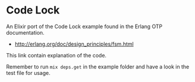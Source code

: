 # Code Lock

An Elixir port of the Code Lock example found in the Erlang OTP documentation.

  * http://erlang.org/doc/design_principles/fsm.html

This link contain explanation of the code.

Remember to run `mix deps.get` in the example folder and have a look in the test file for usage.
